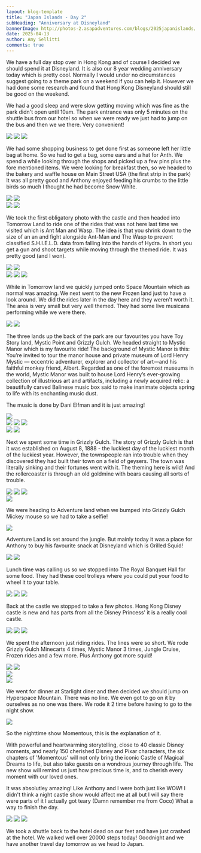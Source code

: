 ```yaml
---
layout: blog-template
title: "Japan Islands - Day 2"
subHeading: "Anniversary at Disneyland"
bannerImage: http://photos-2.asapadventures.com/blogs/2025japanislands/2025-04-13/PXL_20250413_123459097.MP.jpg_compressed.JPEG
date: 2025-04-13
author: Amy Sellitti
comments: true
---
```


We have a full day stop over in Hong Kong and of course I decided we should spend it at Disneyland. It is also our 8 year wedding anniversary today which is pretty cool. Normally I would under no circumstances suggest going to a theme park on a weekend if you can help it. However we had done some research and found that Hong Kong Disneyland should still be good on the weekend. 

We had a good sleep and were slow getting moving which was fine as the park didn't open until 10am. The park entrance was only 5 minutes on the shuttle bus from our hotel so when we were ready we just had to jump on the bus and then we we there. Very convenient!

<div class="grid-1l-2w">
  <img src="http://photos-2.asapadventures.com/blogs/2025japanislands/2025-04-13/PXL_20250413_013801681.MP.jpg_compressed.JPEG"/>
  <img src="http://photos-2.asapadventures.com/blogs/2025japanislands/2025-04-13/PXL_20250413_014404984.jpg_compressed.JPEG"/>
  <img src="http://photos-2.asapadventures.com/blogs/2025japanislands/2025-04-13/PXL_20250413_021250634.jpg_compressed.JPEG"/>
</div>

We had some shopping business to get done first as someone left her little bag at home. So we had to get a bag, some ears and a hat for Anth. We spend a while looking through the shops and picked up a few pins plus the fore mentioned items. We were looking for breakfast then, so we headed to the bakery and waffle house on Main Street USA (the first strip in the park) It was all pretty good and Anthony enjoyed feeding his crumbs to the little birds so much I thought he had become Snow White. 

<div class="grid-2c">
  <img src="http://photos-2.asapadventures.com/blogs/2025japanislands/2025-04-13/PXL_20250413_030620434.jpg_compressed.JPEG"/>
  <img src="http://photos-2.asapadventures.com/blogs/2025japanislands/2025-04-13/PXL_20250413_030924686.jpg_compressed.JPEG"/>
</div><div class="grid-2c">
  <img src="http://photos-2.asapadventures.com/blogs/2025japanislands/2025-04-13/PXL_20250413_031603828.jpg_compressed.JPEG"/>
  <img src="http://photos-2.asapadventures.com/blogs/2025japanislands/2025-04-13/PXL_20250413_032519789.MP.jpg_compressed.JPEG"/>
</div>

We took the first obligatory photo with the castle and then headed into Tomorrow Land to ride one of the rides that was not here last time we visited which is Ant Man and Wasp. The idea is that you shrink down to the size of an an and fight alongside Ant-Man and The Wasp to prevent classified S.H.I.E.L.D. data from falling into the hands of Hydra. In short you get a gun and shoot targets while moving through the themed ride. It was pretty good (and I won).

<div class="grid-2c">
  <img src="http://photos-2.asapadventures.com/blogs/2025japanislands/2025-04-13/PXL_20250413_033727665.jpg_compressed.JPEG"/>
  <img src="http://photos-2.asapadventures.com/blogs/2025japanislands/2025-04-13/PXL_20250413_033846053.jpg_compressed.JPEG"/>
</div>
<div class="grid-1l-2w">
  <img src="http://photos-2.asapadventures.com/blogs/2025japanislands/2025-04-13/PXL_20250413_073442739.jpg_compressed.JPEG"/>
  <img src="http://photos-2.asapadventures.com/blogs/2025japanislands/2025-04-13/PXL_20250413_034002499.jpg_compressed.JPEG"/>
  <img src="http://photos-2.asapadventures.com/blogs/2025japanislands/2025-04-13/PXL_20250413_042056652.jpg_compressed.JPEG"/>
</div>

While in Tomorrow land we quickly jumped onto Space Mountain which as normal was amazing. We next went to the new Frozen land just to have a look around. We did the rides later in the day here and they weren't worth it. The area is very small but very well themed. They had some live musicans performing while we were there. 

<div class="grid-2c">
  <img src="http://photos-2.asapadventures.com/blogs/2025japanislands/2025-04-13/PXL_20250413_042310131.jpg_compressed.JPEG"/>
  <img src="http://photos-2.asapadventures.com/blogs/2025japanislands/2025-04-13/PXL_20250413_042539006.jpg_compressed.JPEG"/>
</div>

The three lands up the back of the park are our favourites you have Toy Story land, Mystic Point and Grizzly Gulch. We headed straight to Mystic Manor which is my favourite ride! 
The background of Mystic Manor is this: You’re invited to tour the manor house and private museum of Lord Henry Mystic — eccentric adventurer, explorer and collector of art—and his faithful monkey friend, Albert. Regarded as one of the foremost museums in the world, Mystic Manor was built to house Lord Henry’s ever-growing collection of illustrious art and artifacts, including a newly acquired relic: a beautifully carved Balinese music box said to make inanimate objects spring to life with its enchanting music dust. 

The music is done by Dani Elfman and it is just amazing!

<div class="center-image"><img src="http://photos-2.asapadventures.com/blogs/2025japanislands/2025-04-13/PXL_20250413_044104746.jpg_compressed.JPEG"/></div>
<div class="grid-1l-2w">
  <img src="http://photos-2.asapadventures.com/blogs/2025japanislands/2025-04-13/PXL_20250413_044153561.MP.jpg_compressed.JPEG"/>
  <img src="http://photos-2.asapadventures.com/blogs/2025japanislands/2025-04-13/PXL_20250413_091439337.MP.jpg_compressed.JPEG"/>
  <img src="http://photos-2.asapadventures.com/blogs/2025japanislands/2025-04-13/PXL_20250413_091556903.jpg_compressed.JPEG"/>
</div>
<div class="grid-2c">
  <img src="http://photos-2.asapadventures.com/blogs/2025japanislands/2025-04-13/PXL_20250413_091607518.jpg_compressed.JPEG"/>
  <img src="http://photos-2.asapadventures.com/blogs/2025japanislands/2025-04-13/PXL_20250413_091642225.jpg_compressed.JPEG"/>
</div>

Next we spent some time in Grizzly Gulch. The story of Grizzly Gulch is that it was established on August 8, 1888 - the luckiest day of the luckiest month of the luckiest year. However, the townspeople ran into trouble when they discovered they had built their town on a field of geysers. The town was literally sinking and their fortunes went with it. The theming here is wild! And the rollercoaster is through an old goldmine with bears causing all sorts of trouble. 

<div class="grid-1l-2w">
  <img src="http://photos-2.asapadventures.com/blogs/2025japanislands/2025-04-13/PXL_20250413_055720828.jpg_compressed.JPEG"/>
  <img src="http://photos-2.asapadventures.com/blogs/2025japanislands/2025-04-13/PXL_20250413_055812984.jpg_compressed.JPEG"/>
  <img src="http://photos-2.asapadventures.com/blogs/2025japanislands/2025-04-13/PXL_20250413_060015195.MP.jpg_compressed.JPEG"/>
</div>
<div class="center-image"><img src="http://photos-2.asapadventures.com/blogs/2025japanislands/2025-04-13/PXL_20250413_060110634.jpg_compressed.JPEG"/></div>

We were heading to Adventure land when we bumped into Grizzly Gulch Mickey mouse so we had to take a selfie!

<div class="center-image"><img src="http://photos-2.asapadventures.com/blogs/2025japanislands/2025-04-13/PXL_20250413_060716835.jpg_compressed.JPEG"/></div>

Adventure Land is set around the jungle. But mainly today it was a place for Anthony to buy his favourite snack at Disneyland which is Grilled Squid!

<div class="grid-2c">
  <img src="http://photos-2.asapadventures.com/blogs/2025japanislands/2025-04-13/PXL_20250413_061135238.jpg_compressed.JPEG"/>
  <img src="http://photos-2.asapadventures.com/blogs/2025japanislands/2025-04-13/PXL_20250413_061917948.MP.jpg_compressed.JPEG"/>
</div>

Lunch time was calling us so we stopped into The Royal Banquet Hall for some food. They had these cool trolleys where you could put your food to wheel it to your table.

<div class="grid-2w-1l">
  <img src="http://photos-2.asapadventures.com/blogs/2025japanislands/2025-04-13/PXL_20250413_062428921.jpg_compressed.JPEG"/>
  <img src="http://photos-2.asapadventures.com/blogs/2025japanislands/2025-04-13/PXL_20250413_064320426.MP.jpg_compressed.JPEG"/>
  <img src="http://photos-2.asapadventures.com/blogs/2025japanislands/2025-04-13/PXL_20250413_064016210.jpg_compressed.JPEG"/>
</div>

Back at the castle we stopped to take a few photos. Hong Kong Disney castle is new and has parts from all the Disney Princess' it is a really cool castle. 

<div class="grid-1l-2w">
  <img src="http://photos-2.asapadventures.com/blogs/2025japanislands/2025-04-13/PXL_20250413_071526486.jpg_compressed.JPEG"/>
  <img src="http://photos-2.asapadventures.com/blogs/2025japanislands/2025-04-13/PXL_20250413_074912733.PANO.jpg_compressed.JPEG"/>
  <img src="http://photos-2.asapadventures.com/blogs/2025japanislands/2025-04-13/PXL_20250413_075013677.jpg_compressed.JPEG"/>
</div>

We spent the afternoon just riding rides. The lines were so short. We rode Grizzly Gulch Minecarts 4 times, Mystic Manor 3 times, Jungle Cruise, Frozen rides and a few more. 
Plus Anthony got more squid!

<div class="grid-2c">
  <img src="http://photos-2.asapadventures.com/blogs/2025japanislands/2025-04-13/PXL_20250413_081155955.jpg_compressed.JPEG"/>
  <img src="http://photos-2.asapadventures.com/blogs/2025japanislands/2025-04-13/PXL_20250413_075430125.MP.jpg_compressed.JPEG"/>
</div>
<div class="center-image"><img src="http://photos-2.asapadventures.com/blogs/2025japanislands/2025-04-13/PXL_20250413_081300940.jpg_compressed.JPEG"/></div>
<div class="center-image"><img src="http://photos-2.asapadventures.com/blogs/2025japanislands/2025-04-13/PXL_20250413_093308548.jpg_compressed.JPEG"/></div>

We went for dinner at Starlight diner and then decided we should jump on Hyperspace Mountain. There was no line. We even got to go on it by ourselves as no one was there. We rode it 2 time before having to go to the night show. 

<div class="center-image"><img src="http://photos-2.asapadventures.com/blogs/2025japanislands/2025-04-13/PXL_20250413_122534945.jpg_compressed.JPEG"/></div>

So the nighttime show Momentous, this is the explanation of it. 

With powerful and heartwarming storytelling, close to 40 classic Disney moments, and nearly 150 cherished Disney and Pixar characters, the six chapters of 'Momentous' will not only bring the iconic Castle of Magical Dreams to life, but also take guests on a wondrous journey through life. The new show will remind us just how precious time is, and to cherish every moment with our loved ones.

It was absolutley amazing! Like Anthony and I were both just like WOW! I didn't think a night castle show would affect me at all but I will say there were parts of it I actually got teary (Damn remember me from Coco) What a way to finish the day. 

<div class="grid-1l-2w">
  <img src="http://photos-2.asapadventures.com/blogs/2025japanislands/2025-04-13/PXL_20250413_124214884.jpg_compressed.JPEG"/>
  <img src="http://photos-2.asapadventures.com/blogs/2025japanislands/2025-04-13/PXL_20250413_123459097.MP.jpg_compressed.JPEG"/>
  <img src="http://photos-2.asapadventures.com/blogs/2025japanislands/2025-04-13/PXL_20250413_123116132.jpg_compressed.JPEG"/>
</div>

We took a shuttle back to the hotel dead on our feet and have just crashed at the hotel. We walked well over 20000 steps today! Goodnight and we have another travel day tomorrow as we head to Japan. 